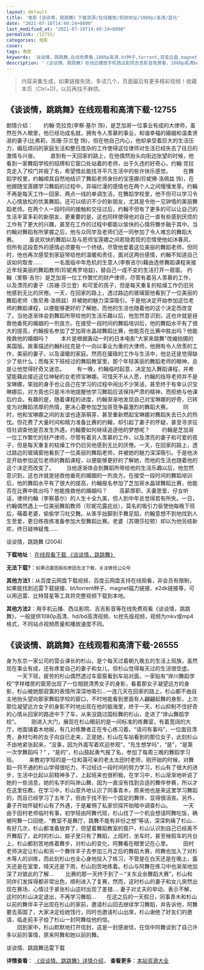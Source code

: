 ```yaml
---
layout: default
title: '电影《谈谈情，跳跳舞》下载资源/在线播放/视频地址/1080p/高清/蓝光'
date: "2021-07-10T14:40:24+0800"
last_modified_at: "2021-07-10T14:40:24+0800"
permalink: /12755/
categories: 电影
cover:
tags: 电影
keywords: '谈谈情，跳跳舞,在线免费看,1080p高清,bt种子,torrent,百度云盘,magnet,磁力链,迅雷下载资源'
description: '《谈谈情，跳跳舞》在线云播放手机西瓜影院吉吉影音免费看，1080p高清bd/hd未删减完整版和tc抢先枪版，mkv/mp4格式，附带bt/torrent种子、magnet/磁力链、百度云盘、网盘资源迅雷下载链接'
---
```


>内容采集生成，如果链接失效，多试几个，页面最后有更多精彩视频！收藏本页（Ctrl+D)，以后再找不麻烦。


## 《谈谈情，跳跳舞》在线观看和高清下载-12755

剧情介绍：　　约翰·克拉克(李察·基尔 饰)，是芝加哥一位事业有成的大律师，虽然在外人眼里，他已经功成名就，拥有令人羡慕的事业，和谐幸福的婚姻和温柔贤淑的妻子(比弗莉，苏珊·莎兰登 饰)，但在他自己内心，他却承受着巨大的生活压力，婚后烦闷的家庭生活和整日庞杂的工作使得这位律师对生活已经失去了往日的激情与兴奋。 　　直到有一天回家的路上，在他偶然抬头向街边张望的时候，他看到一家舞蹈学校的招牌和它窗口处站着的老师，出于久违的好奇心，约翰·克拉克走入了校门并报了名，希望借此能找寻平凡生活中的些许快乐感觉。 　　在舞蹈学校里，约翰顺其自然地结识了舞蹈老师身份的宝莲娜(珍妮佛·洛佩兹 饰)，在他跟随宝莲娜学习舞蹈的过程中，异端烂漫的感情也在两个人之间慢慢发芽。约翰不再是每天工作—回家、两点一线的单调生活，在舞蹈学校里，他不但可以学习令人心情放松的优美舞蹈，还可以结识不少的新朋友，尤其是令他一见钟情的美丽舞蹈老师。在两个人一段时间的接触和交往过后，约翰不但有了更多的可以让自己的生活丰富多彩的新朋友，更重要的是，这也同样使得他对自己一直有些感到厌烦的工作有了更大的兴趣，甚至在工作的过程中都能以愉快的心情将舞步融于其中。当约翰对舞蹈有所掌握之后，他与众同学及老师们还一同参加了令人难忘的舞蹈大赛。 　　虽说欢快的舞蹈以及与恩师宝莲娜之间若隐若现的恋情使他如沐春风，但所有这段意外的感情必须要有一个终结，尽管他爱着这位美丽的舞蹈老师，但同时，他也再次感受到家庭带给他的温暖和责任，面对这两份感情，约翰不知道自己该如何取舍…… 　　一名面临中年危机的生意人(李察吉尔)藉由选修舞蹈课程来接近年轻美丽的舞蹈教师(珍妮弗罗培兹)，替自己一成不变的生活打开一扇窗。 约翰（里察·吉尔）是芝加哥一位工作繁忙的财产律师，尽管有着另人羡慕的工作，以及漂亮的妻子（苏姗·莎兰登）和可爱的孩子，但是每天重复的枯燥工作仍旧另他感到无比的厌倦。一天，在回家的路上，透过路边的玻璃窗他看到了一位美丽的舞蹈老师（詹尼弗·洛佩兹）并被她的魅力深深吸引。于是他决定开始参加这位老师的舞蹈课程，以便能够更好的了解她，而他的生活也随着他的这个决定而改变了。当他逐渐体会到舞蹈所带给他的生活乐趣以后，他忽然意识到，这也许就是拯救他垂死的婚姻的一剂良方。在接受一段时间的舞蹈培训后，他的舞蹈水平有了很大的提高，约翰报名参加了芝加哥水晶球舞蹈比赛，他能否在比赛中胜出吗？他能挽救他的婚姻吗？ 　　本片是根据轰动一时的日本电影"大家来跳舞"改编拍摄的美国版。故事描述约翰科拉克是个一向以事业为重的大律师，他拥有令人欣羡的工作，美丽的妻子，以及温暖的家庭。然而在庸碌的工作与生活中，他总还是觉得缺少了些什么；而每天下班经过的舞蹈教室里，那个年轻美丽的舞蹈老师的眼神，总是让他觉得好奇又迷恋。 　　有一晚，约翰临时起意，决定加入舞蹈课程，并希望能藉此接近这位神秘的女老师宝琳娜。可惜天不从人愿，约翰的指导老师并不是宝琳娜，笨拙的身手也让自己在学习的过程中闹出不少笑话，甚至终于有幸认识宝琳娜后，对方竟也只是冷冷地提醒他学习舞蹈应该保持严肃的精神，而拒绝与他课后约会。有趣的是，随着课程的进度，约翰渐渐地发现自己对宝琳娜的好奇，已转变为对舞蹈浓厚的热情，更决心要参加芝加哥竞争最激烈的舞蹈大赛。 　　同时，他和宝琳娜之间的友谊也逐渐萌芽，甚至重新燃起宝琳娜对舞蹈失去已久的热忱。但花费了大量时间和精力准备比赛的约翰，却引起了妻子的怀疑，甚至寻求征信社调查他是否发生外遇，约翰要如何继续追逐他的梦想呢？ 　　约翰是芝加哥一位工作繁忙的财产律师，尽管有着另人羡慕的工作，以及漂亮的妻子和可爱的孩子，但是每天重复的枯燥工作仍旧另他感到无比的厌倦。一天，在回家的路上，透过路边的玻璃窗他看到了一位美丽的舞蹈老师，并被她的魅力深深吸引。于是他决定开始参加这位老师的舞蹈课程，以便能够更好的了解她，而他的生活也随着他的这个决定而改变了。 　　当他逐渐体会到舞蹈所带给他的生活乐趣以后，他忽然意识到，这也许就是拯救他垂死的婚姻的一剂良方。在接受一段时间的舞蹈培训后，他的舞蹈水平有了很大的提高，约翰报名参加了芝加哥水晶球舞蹈比赛，他能否在比赛中胜出吗？他能挽救他的婚姻吗？ 　　高薪厚职、夫妻恩爱、仔女听话，律师约翰（李察基尔）的人生十全九美，但人到中年总觉得若有所失。一日，约翰偶然遇上一位美丽舞蹈教师（珍妮花露庇丝），莫名的吸引力驱使他每晚下班后，暪着老婆，偷偷学习社交舞。从笨手拙脚到手舞足蹈，约翰意想不到地找到人生至爱，更日练夜练准备参加大型舞蹈比赛。老婆（苏珊莎拉顿）却以为他另结新欢，终日疑神疑鬼……


谈谈情，跳跳舞 (2004)

**下载地址**： [在线观看下载 《谈谈情，跳跳舞》](https://www.btbtdy.me/btdy/dy6562.html) 


**无法下载?**：`如果迅雷因版权原因无法下载，关注微信公众号 `

**其他方法1**：从百度云网盘下载视频，百度云网盘支持在线观看，非会员有限制，如果能找到迅雷下载链接、bt/torrent种子、magnet磁力链接、e2dk链接等，可以用迅雷、比特彗星等工具将完整视频下载到本地。

**其他方法2**：用手机云播、西瓜影院、吉吉影音等在线免费观看《谈谈情，跳跳舞》，一般提供1080p高清、hd/bd高清视频、tc抢先版视频，视频为mkv或mp4格式，不同站点视频质量和播放速度不同。


## 《谈谈情、跳跳舞》在线观看和高清下载-26555

身为东京一家公司的营业课长的杉山，是个每天过着朝九晚五的生活上班族，虽然现在事业有成，还有疼爱自己的妻子和女儿，但杉山觉得每天过的生活很空虚。 　　一天下班，疲劳的杉山偶然透过车窗窑看到车站对面，一家贴有&ldquo;岸川舞蹈学校”字样楼房的窗旁出现了一位相貌清秀女子的身影，看着那女子凝望远方的身影，杉山被她那寂寞的表情所深深地吸引&hellip;一连几天在回家的路上，杉山都不由自主地抬头望向那家舞蹈学校的窗口，不时地能看到里面有人翩翩起舞的身影，上次那位凝望远方女子的身影不时地出现在他的脑海里，终于一天，杉山抑制不住好奇的心情从回家的路途中下了车，从来没跳过国标舞的杉山，走进了&ldquo;岸山舞蹈学校”。 　　刚进入大门，展现在杉山眼前的是一间标准的练舞室，有着宽阔的大厅，地面铺着木地板，有几对练舞者正在专心练习着。&ldquo;请问有事吗&rdquo;，一位面目清秀，身材匀称的女子向自已走来，正是她，杉山在车站看到的那位女子，此刻杉山不由地紧张起来，&ldquo;没事，因为外面写着欢迎参观”，&ldquo;先生想学吗&rdquo;，&ldquo;是&rdquo;，&ldquo;是第一次学舞蹈吗？” ，&ldquo;是的”，杉山鼓起勇气报了名，参加了每周三晚的舞蹈学习班。 　　来教初学班的是一位和蔼可亲的老太太田村老师，刚开始的时候，对舞蹈一窍不通的杉山学得很吃力，不过经过一段时间的努力学习，杉山有了很大的进步，生活中比起以前精神多了，上起班来也很积极。在学习中，杉山渐渐地听说了她的一些消息，她的名字的叫岸山舞，因为一直没有找到合适的舞伴参赛，所以才在这里任教。在学习中，杉山意外地认识了同事青木，原来他也是来这里学习舞蹈的，而且已经学习了五年了，但由于找不到一个固定的舞伴，显得很沮丧。另外，妻子开始怀疑杉山有了外遇，于是雇佣了私家侦探开始暗中调查杉山。 　　一天由于田村老师临时有事，初学班由阿舞代班，杉山找了一个机会想请阿舞吃饭，确被阿舞一口回绝，“教室不是舞厅，跳舞不能有非份之想”等话，深深刺痛了杉山…有好几次，杉山都准备放弃了，但望着舞蹈教室的窗户，杉山认识到自己已经离不开舞蹈了，此时的杉山，脑子里只有了舞蹈，上班时，坐车时，甚至候假车的月台上，杉山都刻苦地练着舞步，对杉山的变化，阿舞看在眼里记在心里。 　　田村老师决定让杉山和另一个舞伴丰子去参加三月之后的舞蹈大赛，阿舞也加入了对杉木等人的训练，而此刻杉山也全心身地投入了练习，不管是在白天还是在晚上，露天还是在室里，晴天还是下雨，杉山刻苦地练着。杉山与阿舞在练习中也渐渐地加深了对彼此的了解&hellip; 　　比赛的那一天终于到了－“关东业余舞蹈大赛”，杉山和同伴们发挥得都非常出色，顺利进入了复赛，然而，这时杉山的妻子和女儿突然出现在赛场，心情过于紧张杉山这时出现了差错&hellip;. 妻子对丈夫的举动，表示不解，这时的杉山决定退出，不再学习舞蹈…　　在这之后的一天假日，同事青木和杉山以前的舞伴丰子出现在杉山的家前，邀请杉山回去继续学习舞蹈，并告诉他，阿舞要去英国了，大家决定给她饯行，同时也邀请杉山出席，杉山谢绝了好友们的邀请，临走前丰子给了杉山一封阿舞给他的信。<br />　　回到家中，杉山默默地打开信封，这是一封感谢信，在信中阿舞谈到了自己许多以前的事情，原来阿舞和她以前的舞。


谈谈情、跳跳舞迅雷下载

**详情查看**： [《谈谈情、跳跳舞》详情介绍](/movie/26555/)， **查看更多**：[本站资源大全](/movie/t/all/)

